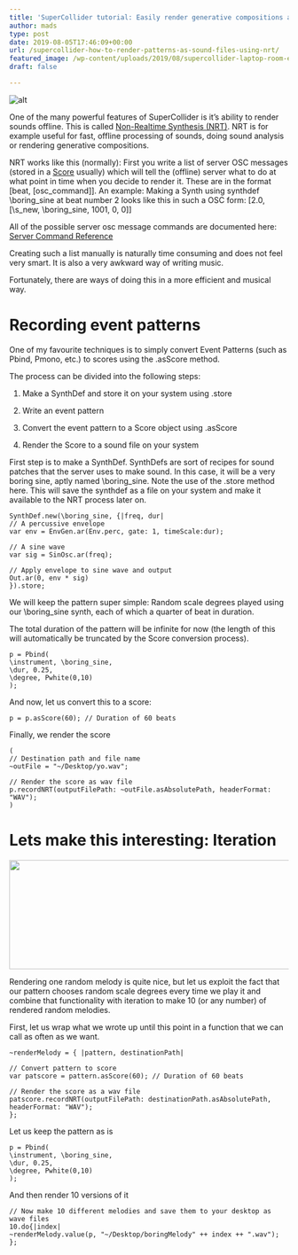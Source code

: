 ```yaml
---
title: 'SuperCollider tutorial: Easily render generative compositions as sound files using NRT'
author: mads
type: post
date: 2019-08-05T17:46:09+00:00
url: /supercollider-how-to-render-patterns-as-sound-files-using-nrt/
featured_image: /wp-content/uploads/2019/08/supercollider-laptop-room-e1566211773173.jpg
draft: false

---
```


![alt](/wp-content/uploads/2019/08/supercollider-laptop-room-e1566211773173.jpg)

One of the many powerful features of SuperCollider is it&#8217;s ability to render sounds offline. This is called [Non-Realtime Synthesis (NRT)][1]. NRT is for example useful for fast, offline processing of sounds, doing sound analysis or rendering generative compositions.

NRT works like this (normally): First you write a list of server OSC messages (stored in a [Score][2] usually) which will tell the (offline) server what to do at what point in time when you decide to render it. These are in the format [beat, [osc\_command]]. An example: Making a Synth using synthdef \boring\_sine at beat number 2 looks like this in such a OSC form: [2.0, [\s\_new, \boring\_sine, 1001, 0, 0]]

All of the possible server osc message commands are documented here: [Server Command Reference][3]

Creating such a list manually is naturally time consuming and does not feel very smart. It is also a very awkward way of writing music.

Fortunately, there are ways of doing this in a more efficient and musical way.

# Recording event patterns

One of my favourite techniques is to simply convert Event Patterns (such as Pbind, Pmono, etc.) to scores using the .asScore method.

The process can be divided into the following steps:
  
1. Make a SynthDef and store it on your system using .store
  
2. Write an event pattern
  
3. Convert the event pattern to a Score object using .asScore
  
4. Render the Score to a sound file on your system

First step is to make a SynthDef. SynthDefs are sort of recipes for sound patches that the server uses to make sound. In this case, it will be a very boring sine, aptly named \boring_sine. Note the use of the .store method here. This will save the synthdef as a file on your system and make it available to the NRT process later on.

<pre><code class="language-supercollider">SynthDef.new(\boring_sine, {|freq, dur|
// A percussive envelope
var env = EnvGen.ar(Env.perc, gate: 1, timeScale:dur);

// A sine wave
var sig = SinOsc.ar(freq);

// Apply envelope to sine wave and output
Out.ar(0, env * sig)
}).store;
</code></pre>

We will keep the pattern super simple: Random scale degrees played using our \boring_sine synth, each of which a quarter of beat in duration.

The total duration of the pattern will be infinite for now (the length of this will automatically be truncated by the Score conversion process).

<pre><code class="language-supercollider">p = Pbind(
\instrument, \boring_sine,
\dur, 0.25,
\degree, Pwhite(0,10)
);
</code></pre>

And now, let us convert this to a score:

<pre><code class="language-supercollider">p = p.asScore(60); // Duration of 60 beats
</code></pre>

Finally, we render the score

<pre><code class="language-supercollider">(
// Destination path and file name
~outFile = "~/Desktop/yo.wav";

// Render the score as wav file
p.recordNRT(outputFilePath: ~outFile.asAbsolutePath, headerFormat: "WAV");
)
</code></pre>

# Lets make this interesting: Iteration

[<img class="alignnone size-large wp-image-527" src="https://www.madskjeldgaard.dk/wp-content/uploads/2019/08/sc-render-chopped2-1024x315.png" alt="" width="640" height="197" srcset="https://www.madskjeldgaard.dk/wp-content/uploads/2019/08/sc-render-chopped2-1024x315.png 1024w, https://www.madskjeldgaard.dk/wp-content/uploads/2019/08/sc-render-chopped2-300x92.png 300w, https://www.madskjeldgaard.dk/wp-content/uploads/2019/08/sc-render-chopped2-768x236.png 768w, https://www.madskjeldgaard.dk/wp-content/uploads/2019/08/sc-render-chopped2.png 1909w" sizes="(max-width: 640px) 100vw, 640px" />][4]

Rendering one random melody is quite nice, but let us exploit the fact that our pattern chooses random scale degrees every time we play it and combine that functionality with iteration to make 10 (or any number) of rendered random melodies.

First, let us wrap what we wrote up until this point in a function that we can call as often as we want.

<pre><code class="language-supercollider">~renderMelody = { |pattern, destinationPath|

// Convert pattern to score
var patscore = pattern.asScore(60); // Duration of 60 beats

// Render the score as a wav file
patscore.recordNRT(outputFilePath: destinationPath.asAbsolutePath, headerFormat: "WAV");
};
</code></pre>

Let us keep the pattern as is

<pre><code class="language-supercollider">p = Pbind(
\instrument, \boring_sine,
\dur, 0.25,
\degree, Pwhite(0,10)
);
</code></pre>

And then render 10 versions of it

<pre><code class="language-supercollider">// Now make 10 different melodies and save them to your desktop as wave files
10.do{|index|
~renderMelody.value(p, "~/Desktop/boringMelody" ++ index ++ ".wav");
};
</code></pre>

 [1]: http://doc.sccode.org/Guides/Non-Realtime-Synthesis.html
 [2]: http://doc.sccode.org/Classes/Score.html
 [3]: http://doc.sccode.org/Reference/Server-Command-Reference.html
 [4]: https://www.madskjeldgaard.dk/wp-content/uploads/2019/08/sc-render-chopped2.png
